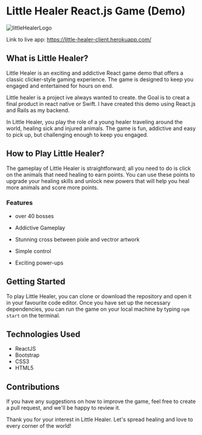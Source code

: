 # Little Healer React.js Game (Demo)

![littleHealerLogo](https://user-images.githubusercontent.com/55497904/124827182-ac3f3e00-df80-11eb-96f1-73aa82267cb3.png)

Link to live app: https://little-healer-client.herokuapp.com/

## What is Little Healer?

Little Healer is an exciting and addictive React game demo that offers a classic clicker-style gaming experience. The game is designed to keep you engaged and entertained for hours on end.

Little healer is a project ive always wanted to create. the Goal is to creat a final product in react native or Swift. I have created this demo using React.js and Rails as my backend.

In Little Healer, you play the role of a young healer traveling around the world, healing sick and injured animals. The game is fun, addictive and easy to pick up, but challenging enough to keep you engaged.

## How to Play Little Healer?

The gameplay of Little Healer is straightforward; all you need to do is click on the animals that need healing to earn points. You can use these points to upgrade your healing skills and unlock new powers that will help you heal more animals and score more points.

### Features

- over 40 bosses

- Addictive Gameplay

- Stunning cross between pixle and vectror artwork

- Simple control

- Exciting power-ups

## Getting Started

To play Little Healer, you can clone or download the repository and open it in your favourite code editor. Once you have set up the necessary dependencies, you can run the game on your local machine by typing `npm start` on the terminal.

## Technologies Used

- ReactJS
- Bootstrap
- CSS3
- HTML5

## Contributions 

If you have any suggestions on how to improve the game, feel free to create a pull request, and we'll be happy to review it. 

Thank you for your interest in Little Healer. Let's spread healing and love to every corner of the world!
